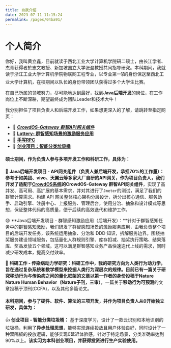 ```yaml
---
title: 自我介绍
date: 2023-07-11 11:15:24
permalink: /pages/04ba91/
---
```


# 个人简介

你好，我叫黄立鑫，目前就读于西北工业大学计算机学院研二硕士，由长江学者、杰青获得者於志文教授、新加坡国立大学张盈教授共同指导研究。本科期间，我就读于浙江工业大学计算机学院物联网工程专业，以专业第一🎖的身份保送至西北工业大学计算机，在校期间以队长的身份带领团队获得过多个大学生比赛。



在自己所属的领域努力，尽可能地达到最好，找到**Java后端开发**的岗位，在工作岗位上不断深耕，期望最终成为团队Leader和技术大牛！



我分别担任了项目负责人和后端开发工作，如果想更深入的了解，请跳转至指定网页：

- 🌅   [***CrowdOS-Gateway 群智API网关组件***](huanglixin.netlify.app/pages/6fa602/)
- 🔨   [**Lottery- 群智感知场景的激励服务应用**](huanglixin.netlify.app/pages/d5f7f7/)
- 🍖   [**手写RPC**](huanglixin.netlify.app/pages/8d4c04/)
- 📙    [**创业项目：智能分类垃圾桶**](/pages/242e07/)



#### 硕士期间，作为负责人参与多项开发工作和科研工作，具体为：

🌱 **Java后端开发项目 - API网关组件（负责人兼后端开发，承担70%的工作量）：**参考于如美团、vivo、天翼云等多家大厂自研的API网关，作为项目负责人，我们开发了适配于[CrowdOS系统](https://www.crowdos.cn)的**CrowdOS-Gateway 群智API网关组件**，实现了高并发、高可用、高扩展的基本需求，并对其进行了`Jmeter`的测试，满足了我们的群智计算需求。构建 API 网关整体核心架构分层设计，拆分出核心通信、服务助手、启动引擎、注册中心、上报服务、管理后台，使用分治、抽象和设计模式等思想，保证整体代码的高质量，便于后续的高效迭代和维护工作。



😄  **Java后端开发项目 - 群智感知激励应用（后端开发）：**针对于群智感知任务中的[群智感知激励](https://www.zgbk.com/ecph/words?SiteID=1&ID=218728&Type=bkzyb)，我们研发了群智感知场景的激励服务应用，由我负责整个项目的后端开发任务，该系统运用抽象、分治和 DDD 知识，拆解服务边界。围绕抽奖服务建设领域服务，包括量化人群规则引擎、库存扣减、抽奖执行策略、结果落库、奖品发放五个领域。这可以满足群智感知业务产品快速迭代上线的需求，同时减少研发成本，提高交付效率。



💬  **科研工作 - 传染病动力学研究：**科研工作中，我的研究方向为人类行为动力学，旨在通过复杂系统和数学模型来挖掘人类行为深层次的规律。目前已有一篇**关于研究移动行为与传染病之间的量化框架的文章以第一作者的身份投稿于Nature Nature Human Behavior（Nature子刊，三审）**，一篇关于**移动行为可预测**的文章投稿于顶刊(CCFA)，以及其他多篇论文。



#### 本科期间，参与了硬件、软件、算法的三项开发，并作为项目负责人从0开始独立研发，具体为：

👍 **创业项目 - 智能分类垃圾桶：** 基于深度学习，设计了一款云识别和本地识别的垃圾桶，利用了**异步处理思想**，能够实现连续投放且用户体验良好，同时设计了一种双隔板的投放逻辑，能够实现0延迟体验感，针对于特定场景，分类准确率达到90%以上。**该实习为本科创业项目，并获得投资进行生产实验使用。**
